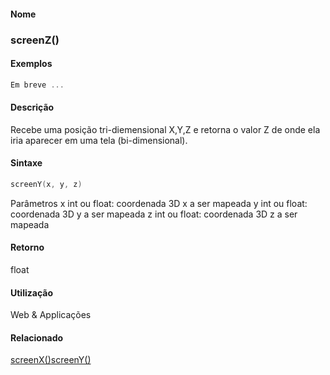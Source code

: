 
#### Nome
### screenZ()

#### Exemplos

```pde
Em breve ...

```

#### Descrição
Recebe uma posição
tri-diemensional X,Y,Z e retorna o valor Z de onde ela iria
aparecer em uma tela (bi-dimensional).

#### Sintaxe
```pde
screenY(x, y, z)

```
Parâmetros
x
int ou float: coordenada 3D x a ser mapeada
y
int ou float: coordenada 3D y a ser mapeada
z
int ou float: coordenada 3D z a ser mapeada

#### Retorno

	
float

#### Utilização

	
Web & Applicações

#### Relacionado
[screenX()](screenX_)[screenY()](screenY_)
